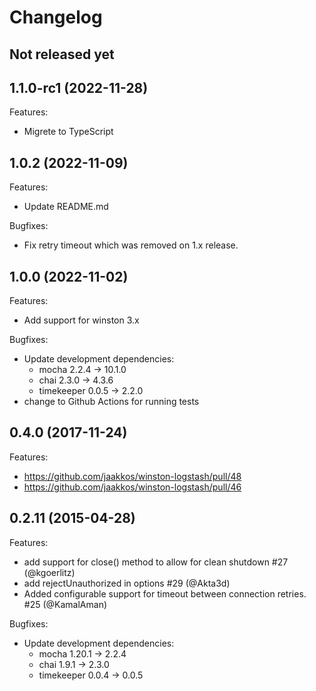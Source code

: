 # Changelog

## Not released yet

## 1.1.0-rc1 (2022-11-28)

Features:

- Migrete to TypeScript

## 1.0.2 (2022-11-09)

Features:

- Update README.md

Bugfixes:

- Fix retry timeout which was removed on 1.x release.

## 1.0.0 (2022-11-02)

Features:

- Add support for winston 3.x

Bugfixes:

- Update development dependencies:
  - mocha 2.2.4 -> 10.1.0
  - chai 2.3.0 -> 4.3.6
  - timekeeper 0.0.5 -> 2.2.0
- change to Github Actions for running tests

## 0.4.0 (2017-11-24)

Features:

- <https://github.com/jaakkos/winston-logstash/pull/48>
- <https://github.com/jaakkos/winston-logstash/pull/46>

## 0.2.11 (2015-04-28)

Features:

- add support for close() method to allow for clean shutdown #27 (@kgoerlitz)
- add rejectUnauthorized in options #29 (@Akta3d)
- Added configurable support for timeout between connection retries. #25 (@KamalAman)

Bugfixes:

- Update development dependencies:
  - mocha 1.20.1 -> 2.2.4
  - chai 1.9.1 -> 2.3.0
  - timekeeper 0.0.4 -> 0.0.5
